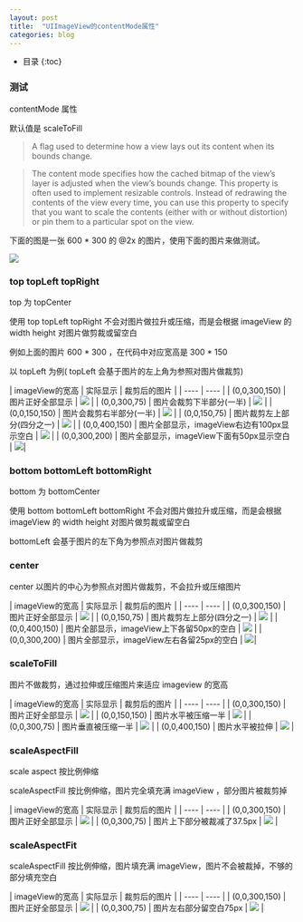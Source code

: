 ```yaml
---
layout: post
title:  "UIImageView的contentMode属性"
categories: blog
---
```


* 目录
{:toc}

### 测试

contentMode 属性

默认值是 scaleToFill

> A flag used to determine how a view lays out its content when its bounds change.

> The content mode specifies how the cached bitmap of the view’s layer is adjusted when the view’s bounds change. This property is often used to implement resizable controls. Instead of redrawing the contents of the view every time, you can use this property to specify that you want to scale the contents (either with or without distortion) or pin them to a particular spot on the view.


下面的图是一张 600 * 300 的 @2x 的图片，使用下面的图片来做测试。

![](/assets/img/contentmode/default@2x.png)


### top topLeft topRight

top 为 topCenter

使用 top topLeft topRight 不会对图片做拉升或压缩，而是会根据 imageView 的 width height 对图片做剪裁或留空白

例如上面的图片 600 * 300 ，在代码中对应宽高是 300 * 150

以 topLeft 为例( topLeft 会基于图片的左上角为参照对图片做裁剪)

|  imageView的宽高   | 实际显示  | 裁剪后的图片 |
|  ----  | ----  |
| (0,0,300,150)  | 图片正好全部显示 | ![](/assets/img/contentmode/default@2x.png) |
| (0,0,300,75)  | 图片会裁剪下半部分(一半) | ![](/assets/img/contentmode/300-75.png) |
| (0,0,150,150)  | 图片会裁剪右半部分(一半) | ![](/assets/img/contentmode/150-150.png) |
| (0,0,150,75)  | 图片裁剪左上部分(四分之一) | ![](/assets/img/contentmode/150-75.png) |
| (0,0,400,150)  | 图片全部显示，imageView右边有100px显示空白 | ![](/assets/img/contentmode/400-150.png) |
| (0,0,300,200)  | 图片全部显示，imageView下面有50px显示空白 | ![](/assets/img/contentmode/300-200.png)|


### bottom bottomLeft bottomRight

bottom 为 bottomCenter

使用 bottom bottomLeft bottomRight 不会对图片做拉升或压缩，而是会根据 imageView 的 width height 对图片做剪裁或留空白

bottomLeft 会基于图片的左下角为参照点对图片做裁剪

### center

center 以图片的中心为参照点对图片做裁剪，不会拉升或压缩图片

|  imageView的宽高   | 实际显示  | 裁剪后的图片 |
|  ----  | ----  |
| (0,0,300,150)  | 图片正好全部显示 | ![](/assets/img/contentmode/default@2x.png) |
| (0,0,150,75)  | 图片裁剪左上部分(四分之一) | ![](/assets/img/contentmode/center-150-75.png) |
| (0,0,400,150)  | 图片全部显示，imageView上下各留50px的空白 | ![](/assets/img/contentmode/center-400-150.png) |
| (0,0,300,200)  | 图片全部显示，imageView左右各留25px的空白 | ![](/assets/img/contentmode/center-300-200.png)|


### scaleToFill

图片不做裁剪，通过拉伸或压缩图片来适应 imageview 的宽高

|  imageView的宽高   | 实际显示  | 裁剪后的图片 |
|  ----  | ----  |
| (0,0,300,150)  | 图片正好全部显示 | ![](/assets/img/contentmode/default@2x.png) |
| (0,0,150,150)  | 图片水平被压缩一半 | ![](/assets/img/contentmode/scaleToFill-150-150.png) |
| (0,0,300,75)  | 图片垂直被压缩一半 | ![](/assets/img/contentmode/scaleToFill-300-75.png) |
| (0,0,400,150)  | 图片水平被拉伸 | ![](/assets/img/contentmode/scaleToFill-400-150.png) |


### scaleAspectFill

scale aspect 按比例伸缩

scaleAspectFill 按比例伸缩，图片完全填充满 imageView ，部分图片被裁剪掉

|  imageView的宽高   | 实际显示  | 裁剪后的图片 |
|  ----  | ----  |
| (0,0,300,150)  | 图片正好全部显示 | ![](/assets/img/contentmode/default@2x.png) |
| (0,0,300,75)  | 图片上下部分被裁减了37.5px | ![](/assets/img/contentmode/scaleAspectFill-300-75.png) |

### scaleAspectFit

scaleAspectFill 按比例伸缩，图片填充满 imageView，图片不会被裁掉，不够的部分填充空白

|  imageView的宽高   | 实际显示  | 裁剪后的图片 |
|  ----  | ----  |
| (0,0,300,150)  | 图片正好全部显示 | ![](/assets/img/contentmode/default@2x.png) |
| (0,0,300,75)  | 图片左右部分留空白75px | ![](/assets/img/contentmode/scaleAspectFit-300-75.png) |